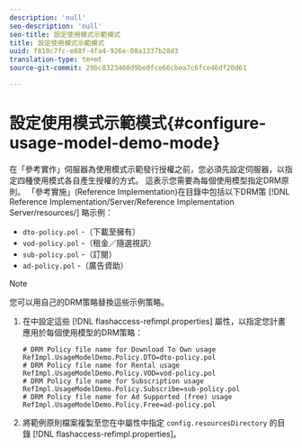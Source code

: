 ```yaml
---
description: 'null'
seo-description: 'null'
seo-title: 設定使用模式示範模式
title: 設定使用模式示範模式
uuid: f818c7fc-e88f-4fa4-926e-08a1337b28d3
translation-type: tm+mt
source-git-commit: 29bc8323460d9be0fce66cbea7c6fce46df20d61

---
```



# 設定使用模式示範模式{#configure-usage-model-demo-mode}

在「參考實作」伺服器為使用模式示範發行授權之前，您必須先設定伺服器，以指定四種使用模式各自產生授權的方式。 這表示您需要為每個使用模型指定DRM原則。 「參考實施」(Reference Implementation)在目錄中包括以下DRM策 [!DNL Reference Implementation/Server/Reference Implementation Server/resources/] 略示例：

* `dto-policy.pol` -（下載至擁有）
* `vod-policy.pol` -（租金／隨選視訊）
* `sub-policy.pol` -（訂閱）
* `ad-policy.pol` -（廣告資助）

>[!NOTE]
>
>您可以用自己的DRM策略替換這些示例策略。

1. 在中設定這些 [!DNL flashaccess-refimpl.properties] 屬性，以指定您計畫應用於每個使用模型的DRM策略：

   ```
   # DRM Policy file name for Download To Own usage 
   RefImpl.UsageModelDemo.Policy.DTO=dto-policy.pol 
   # DRM Policy file name for Rental usage 
   RefImpl.UsageModelDemo.Policy.VOD=vod-policy.pol 
   # DRM Policy file name for Subscription usage 
   RefImpl.UsageModelDemo.Policy.Subscribe=sub-policy.pol 
   # DRM Policy file name for Ad Supported (free) usage 
   RefImpl.UsageModelDemo.Policy.Free=ad-policy.pol
   ```

1. 將範例原則檔案複製至您在中屬性中指定 `config.resourcesDirectory` 的目錄 [!DNL flashaccess-refimpl.properties]。
